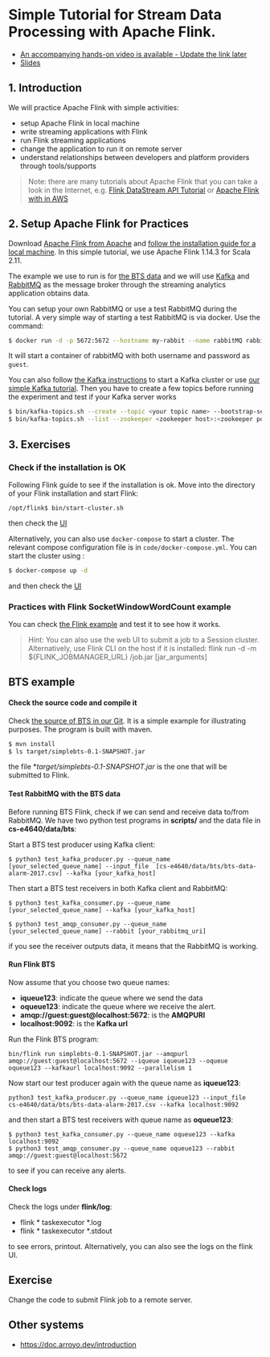 # Simple Tutorial for Stream Data Processing with Apache Flink.

* [An accompanying hands-on video is available - Update the link later](https://aalto.cloud.panopto.eu/Panopto/Pages/Viewer.aspx?id=35976699-d98c-4dee-bbe4-ac0500ab604d)
* [Slides](slides/cs-e4640-hands-on-flink-streaming.pptx)

## 1. Introduction
We will practice Apache Flink with simple activities:
* setup Apache Flink in local machine
* write streaming applications with Flink
* run Flink streaming applications
* change the application to run it on remote server
* understand relationships between developers and platform providers through tools/supports


>Note: there are many tutorials about Apache Flink that you can take a look in the Internet, e.g. [Flink DataStream API Tutorial](https://ci.apache.org/projects/flink/flink-docs-stable/getting-started/tutorials/datastream_api.html) or [Apache Flink with in AWS](https://www.youtube.com/watch?v=4FIPt87A_qM)


## 2. Setup Apache Flink for Practices

Download [Apache Flink from Apache](https://flink.apache.org/downloads.html) and [follow the installation guide for a local machine](https://ci.apache.org/projects/flink/flink-docs-release-1.9/getting-started/tutorials/local_setup.html). In this simple tutorial, we use Apache Flink 1.14.3 for Scala 2.11.

The example we use to run is for [the BTS data](../../../../data/bts) and we will use [Kafka](https://kafka.apache.org/) and [RabbitMQ](http://www.rabbitmq.com) as the message broker through the streaming analytics application obtains data.

You can setup your own RabbitMQ or use a test RabbitMQ during the tutorial. A very simple way of starting a test RabbitMQ is via docker. Use the command:

```bash
$ docker run -d -p 5672:5672 --hostname my-rabbit --name rabbitMQ rabbitmq
```
It will start a container of rabbitMQ with both username and password as `guest`.

You can also follow [the Kafka instructions](https://kafka.apache.org/quickstart) to start a Kafka cluster or use [our simple Kafka tutorial](../../../basickafka/README.md). Then you have to create a few topics before running the experiment and test if your Kafka server works

```bash
$ bin/kafka-topics.sh --create --topic <your topic name> --bootstrap-server <your Kafka host ip>:<Kafka port>
$ bin/kafka-topics.sh --list --zookeeper <zookeeper host>:<zookeeper port>
```

## 3. Exercises
### Check if the installation is OK
Following Flink guide to see if the installation is ok. Move into the directory of your Flink installation and start Flink:
```
/opt/flink$ bin/start-cluster.sh
```
then check the [UI](http://localhost:8081)

Alternatively, you can also use `docker-compose` to start a cluster. The relevant compose configuration file is in `code/docker-compose.yml`.  You can start the cluster using :
```bash
$ docker-compose up -d
```
and then check the [UI](http://localhost:8081)


### Practices with Flink  SocketWindowWordCount example

You can check [the Flink example](https://ci.apache.org/projects/flink/flink-docs-release-1.9/getting-started/tutorials/local_setup.html) and test it to see how it works.

>Hint: You can also use the web UI to submit a job to a Session cluster. Alternatively, use Flink CLI on the host if it is installed: flink run -d -m ${FLINK_JOBMANAGER_URL} /job.jar [jar_arguments]


## BTS example

#### Check the source code and compile it
Check [the source of BTS in our Git](code/simplebts/). It is a simple example for illustrating purposes. The program is built with maven.

```bash
$ mvn install
$ ls target/simplebts-0.1-SNAPSHOT.jar
```
the file **target/simplebts-0.1-SNAPSHOT.jar* is the one that will be submitted to Flink.

#### Test RabbitMQ with the BTS data
Before running BTS Flink, check if we can send and receive data to/from RabbitMQ. We have two python test programs in **scripts/** and the data file in **cs-e4640/data/bts**:

Start a BTS test producer using Kafka client:
```
$ python3 test_kafka_producer.py --queue_name [your_selected_queue_name] --input_file  [cs-e4640/data/bts/bts-data-alarm-2017.csv] --kafka [your_kafka_host]
```
Then start a BTS test receivers in both Kafka client and RabbitMQ:
```
$ python3 test_kafka_consumer.py --queue_name [your_selected_queue_name] --kafka [your_kafka_host]

$ python3 test_amqp_consumer.py --queue_name [your_selected_queue_name] --rabbit [your_rabbitmq_uri]
```
if you see the receiver outputs data, it means that the RabbitMQ is working.

#### Run Flink BTS

Now assume that you choose two queue names:
* **iqueue123**: indicate the queue where we send the data
* **oqueue123**: indicate the queue where we receive the alert.
* **amqp://guest:guest@localhost:5672**: is the **AMQPURI**
* **localhost:9092**: is the **Kafka url**

Run the Flink BTS program:

```
bin/flink run simplebts-0.1-SNAPSHOT.jar --amqpurl  amqp://guest:guest@localhost:5672 --iqueue iqueue123 --oqueue oqueue123 --kafkaurl localhost:9092 --parallelism 1
```
Now start our test producer again with the queue name as **iqueue123**:
```
python3 test_kafka_producer.py --queue_name iqueue123 --input_file  cs-e4640/data/bts/bts-data-alarm-2017.csv --kafka localhost:9092
```
and then start a BTS test receivers with queue name as **oqueue123**:
```
$ python3 test_kafka_consumer.py --queue_name oqueue123 --kafka localhost:9092
$ python3 test_amqp_consumer.py --queue_name oqueue123 --rabbit  amqp://guest:guest@localhost:5672
```
to see if you can receive any alerts.

#### Check logs
Check the logs under **flink/log**:
* flink * taskexecutor *.log
* flink * taskexecutor *.stdout

to see errors, printout.
 Alternatively, you can also see the logs on the flink UI.

## Exercise

Change the code to submit Flink job to a remote server.

## Other systems

- https://doc.arroyo.dev/introduction
